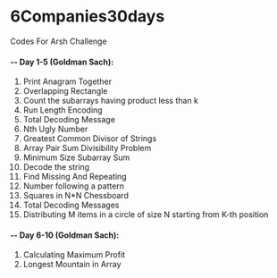 # 6Companies30days

Codes For Arsh Challenge

#### -- Day 1-5 (Goldman Sach):
1. Print Anagram Together
2. Overlapping Rectangle
3. Count the subarrays having product less than k
4. Run Length Encoding 
5. Total Decoding Message
6. Nth Ugly Number
7. Greatest Common Divisor of Strings
8. Array Pair Sum Divisibility Problem
9. Minimum Size Subarray Sum
10. Decode the string
11. Find Missing And Repeating
12. Number following a pattern
13. Squares in N*N Chessboard
14. Total Decoding Messages
15. Distributing M items in a circle of size N starting from K-th position

#### -- Day 6-10 (Goldman Sach):
1. Calculating Maximum Profit
2. Longest Mountain in Array
